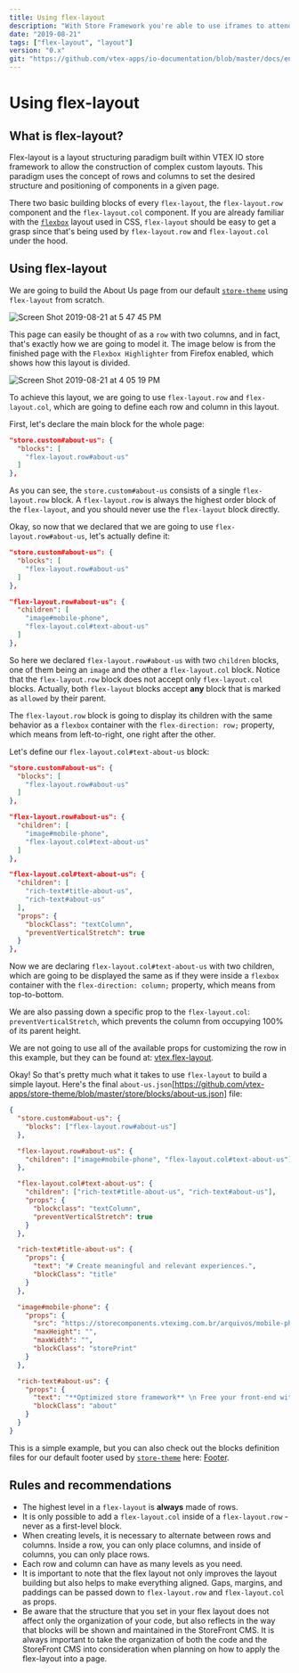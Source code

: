 ```yaml
---
title: Using flex-layout
description: "With Store Framework you're able to use iframes to attend specific custom needs"
date: "2019-08-21"
tags: ["flex-layout", "layout"]
version: "0.x"
git: "https://github.com/vtex-apps/io-documentation/blob/master/docs/en/Recipes/layout/flexLayout.md"
---
```


# Using flex-layout

## What is flex-layout?

Flex-layout is a layout structuring paradigm built within VTEX IO store framework to allow the construction of complex custom layouts. This paradigm uses the concept of rows and columns to set the desired structure and positioning of components in a given page.

There two basic building blocks of every `flex-layout`, the `flex-layout.row` component and the `flex-layout.col` component. If you are already familiar with the [`flexbox`](https://css-tricks.com/snippets/css/a-guide-to-flexbox/) layout used in CSS, `flex-layout` should be easy to get a grasp since that's being used by `flex-layout.row` and `flex-layout.col` under the hood.

## Using flex-layout

We are going to build the About Us page from our default [`store-theme`](https://storetheme.vtex.com/about-us) using `flex-layout` from scratch.

![Screen Shot 2019-08-21 at 5 47 45 PM](https://user-images.githubusercontent.com/27777263/63467414-d0667180-c43b-11e9-8cf3-473c1c94f10e.png)

This page can easily be thought of as a `row` with two columns, and in fact, that's exactly how we are going to model it. The image below is from the finished page with the `Flexbox Highlighter` from Firefox enabled, which shows how this layout is divided.

![Screen Shot 2019-08-21 at 4 05 19 PM](https://user-images.githubusercontent.com/27777263/63467270-736abb80-c43b-11e9-8a7b-dfe8f218f081.png)

To achieve this layout, we are going to use `flex-layout.row` and `flex-layout.col`, which are going to define each row and column in this layout.

First, let's declare the main block for the whole page:

```json
"store.custom#about-us": {
  "blocks": [
    "flex-layout.row#about-us"
  ]
},
```

As you can see, the `store.custom#about-us` consists of a single `flex-layout.row` block. A `flex-layout.row` is always the highest order block of the `flex-layout`, and you should never use the `flex-layout` block directly.

Okay, so now that we declared that we are going to use `flex-layout.row#about-us`, let's actually define it:

```json
"store.custom#about-us": {
  "blocks": [
    "flex-layout.row#about-us"
  ]
},

"flex-layout.row#about-us": {
  "children": [
    "image#mobile-phone",
    "flex-layout.col#text-about-us"
  ]
},
```

So here we declared `flex-layout.row#about-us` with two `children` blocks, one of them being an `image` and the other a `flex-layout.col` block. Notice that the `flex-layout.row` block does not accept only `flex-layout.col` blocks. Actually, both `flex-layout` blocks accept **any** block that is marked as `allowed` by their parent.

The `flex-layout.row` block is going to display its children with the same behavior as a `flexbox` container with the `flex-direction: row;` property, which means from left-to-right, one right after the other.

Let's define our `flex-layout.col#text-about-us` block:

```json
"store.custom#about-us": {
  "blocks": [
    "flex-layout.row#about-us"
  ]
},

"flex-layout.row#about-us": {
  "children": [
    "image#mobile-phone",
    "flex-layout.col#text-about-us"
  ]
},

"flex-layout.col#text-about-us": {
  "children": [
    "rich-text#title-about-us",
    "rich-text#about-us"
  ],
  "props": {
    "blockClass": "textColumn",
    "preventVerticalStretch": true
  }
},
```

Now we are declaring `flex-layout.col#text-about-us` with two children, which are going to be displayed the same as if they were inside a `flexbox` container with the `flex-direction: column;` property, which means from top-to-bottom.

We are also passing down a specific prop to the `flex-layout.col`: `preventVerticalStretch`, which prevents the column from occupying 100% of its parent height.

We are not going to use all of the available props for customizing the row in this example, but they can be found at: [vtex.flex-layout](https://vtex.io/docs/components/general/vtex.flex-layout).

Okay! So that's pretty much what it takes to use `flex-layout` to build a simple layout. Here's the final `about-us.json`[https://github.com/vtex-apps/store-theme/blob/master/store/blocks/about-us.json] file:

```json
{
  "store.custom#about-us": {
    "blocks": ["flex-layout.row#about-us"]
  },

  "flex-layout.row#about-us": {
    "children": ["image#mobile-phone", "flex-layout.col#text-about-us"]
  },

  "flex-layout.col#text-about-us": {
    "children": ["rich-text#title-about-us", "rich-text#about-us"],
    "props": {
      "blockclass": "textColumn",
      "preventVerticalStretch": true
    }
  },

  "rich-text#title-about-us": {
    "props": {
      "text": "# Create meaningful and relevant experiences.",
      "blockClass": "title"
    }
  },

  "image#mobile-phone": {
    "props": {
      "src": "https://storecomponents.vteximg.com.br/arquivos/mobile-phone.png",
      "maxHeight": "",
      "maxWidth": "",
      "blockClass": "storePrint"
    }
  },

  "rich-text#about-us": {
    "props": {
      "text": "**Optimized store framework** \n Free your front-end with our React + Node store framework. Improve usability and SEO, while driving more conversion with modular components, single-page applications, and a ready-for-PWA structure. \n **Multi-currency and language** \n Go international with multiple storefronts to support different languages and easily manage local currencies and payment conditions. \n **Serverless development platform** \n Reduce loading time, improve usability, and make the best out of SEO. Developing scalable components with a comprehensive, easy-to-use toolset, you can build stores faster than ever.",
      "blockClass": "about"
    }
  }
}
```

This is a simple example, but you can also check out the blocks definition files for our default footer used by [`store-theme`](https://storetheme.vtex.com/) here: [Footer](https://github.com/vtex-apps/store-theme/blob/master/store/blocks/footer/footer.json).

## Rules and recommendations

- The highest level in a `flex-layout` is **always** made of rows.
- It is only possible to add a `flex-layout.col` inside of a `flex-layout.row` - never as a first-level block.
- When creating levels, it is necessary to alternate between rows and columns. Inside a row, you can only place columns, and inside of columns, you can only place rows.
- Each row and column can have as many levels as you need.
- It is important to note that the flex layout not only improves the layout building but also helps to make everything aligned. Gaps, margins, and paddings can be passed down to `flex-layout.row` and `flex-layout.col` as props.
- Be aware that the structure that you set in your flex layout does not affect only the organization of your code, but also reflects in the way that blocks will be shown and maintained in the StoreFront CMS.
  It is always important to take the organization of both the code and the StoreFront CMS into consideration when planning on how to apply the flex-layout into a page.
